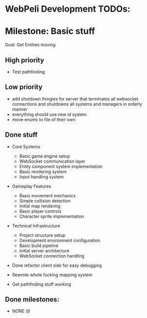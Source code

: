 # WebPeli Development TODOs:




# Milestone: Basic stuff
  Goal: Get Entities moving

## High priority
- Test pathfinding

## Low priority
- add shutdown thingies for server that terminates all websocket connections and shutdowns all systems and managers in orderly manner
- everything should use new id system
- move enums to file of their own

## Done stuff
- Core Systems
  - Basic game engine setup
  - WebSocket communication layer
  - Entity component system implementation
  - Basic rendering system
  - Input handling system

- Gameplay Features
  - Basic movement mechanics
  - Simple collision detection
  - Initial map rendering
  - Basic player controls
  - Character sprite implementation

- Technical Infrastructure
  - Project structure setup
  - Development environment configuration
  - Basic build pipeline
  - Initial server architecture
  - WebSocket connection handling

- Done refactor client side for easy debugging
- Rewrote whole fucking mapping system
- Get pathfinding stuff working

## Done milestones:
- NONE 😢